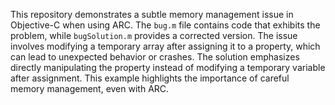 This repository demonstrates a subtle memory management issue in Objective-C when using ARC. The `bug.m` file contains code that exhibits the problem, while `bugSolution.m` provides a corrected version.  The issue involves modifying a temporary array after assigning it to a property, which can lead to unexpected behavior or crashes. The solution emphasizes directly manipulating the property instead of modifying a temporary variable after assignment.  This example highlights the importance of careful memory management, even with ARC.